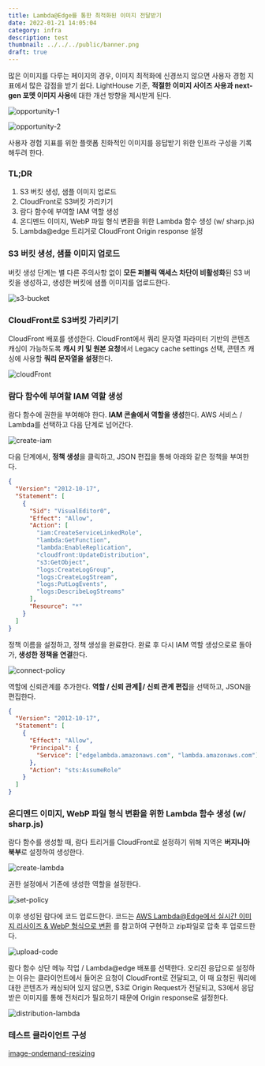 ```yaml
---
title: Lambda@Edge를 통한 최적화된 이미지 전달받기
date: 2022-01-21 14:05:04
category: infra
description: test
thumbnail: ../../../public/banner.png
draft: true
---
```


많은 이미지를 다루는 페이지의 경우, 이미지 최적화에 신경쓰지 않으면 사용자 경험 지표에서 많은 감점을 받기 쉽다.
LightHouse 기준, **적절한 이미지 사이즈 사용과 next-gen 포멧 이미지 사용**에 대한 개선 방향을 제시받게 된다.

![opportunity-1](./images/image-optimization-with-cloudfront/intro1.png)

![opportunity-2](./images/image-optimization-with-cloudfront/intro2.png)

사용자 경험 지표를 위한 플랫폼 친화적인 이미지를 응답받기 위한 인프라 구성을 기록해두려 한다.

### TL;DR

1. S3 버킷 생성, 샘플 이미지 업로드
2. CloudFront로 S3버킷 가리키기
3. 람다 함수에 부여할 IAM 역할 생성
4. 온디멘드 이미지, WebP 파일 형식 변환을 위한 Lambda 함수 생성 (w/ sharp.js)
5. Lambda@edge 트리거로 CloudFront Origin response 설정

### S3 버킷 생성, 샘플 이미지 업로드

버킷 생성 단계는 별 다른 주의사항 없이 **모든 퍼블릭 액세스 차단이 비활성화**된 S3 버킷을 생성하고,
생성한 버킷에 샘플 이미지를 업로드한다.

![s3-bucket](./images/image-optimization-with-cloudfront/s3-bucket.png)

### CloudFront로 S3버킷 가리키기

CloudFront 배포를 생성한다. CloudFront에서 쿼리 문자열 파라미터 기반의 콘텐츠 캐싱이 가능하도록
**캐시 키 및 원본 요청**에서 Legacy cache settings 선택, 콘텐츠 캐싱에 사용할 **쿼리 문자열을 설정**한다.

![cloudFront](./images/image-optimization-with-cloudfront/cloudFront.png)

### 람다 함수에 부여할 IAM 역할 생성

람다 함수에 권한을 부여해야 한다. **IAM 콘솔에서 역할을 생성**한다. AWS 서비스 / Lambda를 선택하고 다음 단계로 넘어간다.

![create-iam](./images/image-optimization-with-cloudfront/create-iam.png)

다음 단계에서, **정책 생성**을 클릭하고, JSON 편집을 통해 아래와 같은 정책을 부여한다.

```json
{
  "Version": "2012-10-17",
  "Statement": [
    {
      "Sid": "VisualEditor0",
      "Effect": "Allow",
      "Action": [
        "iam:CreateServiceLinkedRole",
        "lambda:GetFunction",
        "lambda:EnableReplication",
        "cloudfront:UpdateDistribution",
        "s3:GetObject",
        "logs:CreateLogGroup",
        "logs:CreateLogStream",
        "logs:PutLogEvents",
        "logs:DescribeLogStreams"
      ],
      "Resource": "*"
    }
  ]
}
```

정책 이름을 설정하고, 정책 생성을 완료한다. 완료 후 다시 IAM 역할 생성으로로 돌아가, **생성한 정책을 연결**한다.

![connect-policy](./images/image-optimization-with-cloudfront/connect-policy.png)

역할에 신뢰관계를 추가한다. **역할 / 신뢰 관계/ 신뢰 관계 편집**을 선택하고, JSON을 편집한다.

```json
{
  "Version": "2012-10-17",
  "Statement": [
    {
      "Effect": "Allow",
      "Principal": {
        "Service": ["edgelambda.amazonaws.com", "lambda.amazonaws.com"]
      },
      "Action": "sts:AssumeRole"
    }
  ]
}
```

### 온디멘드 이미지, WebP 파일 형식 변환을 위한 Lambda 함수 생성 (w/ sharp.js)

람다 함수를 생성할 때, 람다 트리거를 CloudFront로 설정하기 위해 지역은 **버지니아 북부**로 설정하여 생성한다.

![create-lambda](./images/image-optimization-with-cloudfront/create-lambda.png)

권한 설정에서 기존에 생성한 역할을 설정한다.

![set-policy](./images/image-optimization-with-cloudfront/set-policy.png)

이후 생성된 람다에 코드 업로드한다. 코드는 [AWS Lambda@Edge에서 실시간 이미지 리사이즈 & WebP 형식으로 변환](https://medium.com/daangn/lambda-edge%EB%A1%9C-%EA%B5%AC%ED%98%84%ED%95%98%EB%8A%94-on-the-fly-%EC%9D%B4%EB%AF%B8%EC%A7%80-%EB%A6%AC%EC%82%AC%EC%9D%B4%EC%A7%95-f4e5052d49f3)
를 참고하여 구현하고 zip파일로 압축 후 업로드한다.

![upload-code](./images/image-optimization-with-cloudfront/upload-code.png)

람다 함수 상단 메뉴 작업 / Lambda@edge 배포를 선택한다. 오리진 응답으로 설정하는 이유는
클라이언트에서 들어온 요청이 CloudFront로 전달되고, 이 때 요청된 쿼리에 대한 콘텐츠가 캐싱되어 있지 않으면,
S3로 Origin Request가 전달되고, S3에서 응답받은 이미지를 통해 전처리가 필요하기 때문에 Origin response로 설정한다.

![distribution-lambda](./images/image-optimization-with-cloudfront/distribution-lambda.png)

### 테스트 클라이언트 구성

[image-ondemand-resizing](https://github.com/youthfulhps/image-ondemand-resizing)



